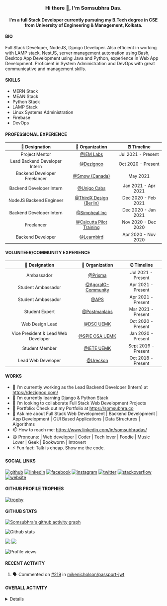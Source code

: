 <h3 align="center"> Hi there 👋, I'm Somsubhra Das. </h3>

<h4 align="center"> I'm a full Stack Developer currently pursuing my B.Tech degree in CSE from University of Engineering & Management, Kolkata.  </h4>

#### BIO

Full Stack Developer, NodeJS, Django Developer. Also efficient in working with LAMP stack, NestJS, server management automation using Bash, Desktop App Development using Java and Python, experience in Web App Development. Proficient in System Administration and DevOps with great communicative and management skills.

#### SKILLS

- MERN Stack
- MEAN Stack
- Python Stack
- LAMP Stack
- Linux Systems Administration
- Firebase
- DevOps

#### PROFESSIONAL EXPERIENCE

|        💼 Designation         |                          🏢 Organization                          |     ⏰ Timeline     |
| :---------------------------: | :---------------------------------------------------------------: | :-----------------: |
|        Project Mentor         | [@IEM Labs](https://github.com/IEMA-Research-Development-Pvt-Ltd) | Jul 2021 - Present  |
| Lead Backend Developer Intern |                [@Dezignoo](https://dezignoo.com/)                 | Oct 2020 - Present  |
| Backend Developer Freelancer  |                 [@Smow (Canada)](http://smow.ca/)                 |      May 2021       |
|   Backend Developer Intern    |         [@Unigo Cabs](https://github.com/UnigoCabs-Dev/)          | Jan 2021 - Apr 2021 |
|    NodeJS Backend Engineer    |         [@ThirdX Design (Berlin)](https://thirdx.design/)         | Dec 2020 - Feb 2021 |
|   Backend Developer Intern    |              [@Simpheal Inc](https://simpheal.com/)               | Dec 2020 - Jan 2021 |
|          Freelancer           |   [@Calcutta Pilot Training](http://calcuttapilottraining.com/)   | Nov 2020 - Dec 2020 |
|       Backend Developer       |              [@Learnbird](https://www.learnbird.in/)              | Apr 2020 - Nov 2020 |

#### VOLUNTEER/COMMUNITY EXPERIENCE

|           💼 Designation            |                      🏢 Organization                       |     ⏰ Timeline     |
| :---------------------------------: | :--------------------------------------------------------: | :-----------------: |
|             Ambassador              |            [@Prisma](https://github.com/prisma)            | Jul 2021 - Present  |
|         Student Ambassador          | [@AgoraIO-Community](https://github.com/AgoraIO-Community) | Apr 2021 - Present  |
|         Student Ambassador          |                  [@APS](https://aps.org)                   | Apr 2021 - Present  |
|           Student Expert            |      [@Postmanlabs](https://github.com/postmanlabs/)       | Mar 2021 - Present  |
|           Web Design Lead           |              [@DSC UEMK](https://dscuemk.co/)              | Oct 2020 - Present  |
| Vice President & Lead Web Developer |         [@SPIE OSA UEMK](http://spieosauemk.team/)         | Jan 2020 - Present  |
|           Student Member            |                       [@IETE UEMK]()                       | Sept 2019 - Present |
|         Lead Web Developer          |              [@Ureckon](https://ureckon.org/)              | Oct 2018 - Present  |

#### WORKS

- 🔭 I’m currently working as the Lead Backend Developer (Intern) at https://dezignoo.com/
- 🌱 I’m currently learning Django & Python Stack
- 👯 I’m looking to collaborate Full Stack Web Development Projects
- 💼 Portfolio: Check out my Portfolio at https://somsubhra.co
- 💬 Ask me about Full Stack Web Development | Backend Development | App Development | GUI Based Applications | Data Structures | Algorithms
- 📫 How to reach me: https://www.linkedin.com/in/somsubhradas/
- 😄 Pronouns: | Web developer | Coder | Tech lover | Foodie | Music Lover | Geek | Bookworm | Introvert
- ⚡ Fun fact: Talk is cheap. Show me the code.

#### SOCIAL LINKS

<p align="center">

[<img src='https://cdn.jsdelivr.net/npm/simple-icons@3.0.1/icons/github.svg' alt='github' height='40'>](https://github.com/Somsubhra1) [<img src='https://cdn.jsdelivr.net/npm/simple-icons@3.0.1/icons/linkedin.svg' alt='linkedin' height='40'>](https://www.linkedin.com/in/somsubhradas/) [<img src='https://cdn.jsdelivr.net/npm/simple-icons@3.0.1/icons/facebook.svg' alt='facebook' height='40'>](https://www.facebook.com/S0msubhradas) [<img src='https://cdn.jsdelivr.net/npm/simple-icons@3.0.1/icons/instagram.svg' alt='instagram' height='40'>](https://www.instagram.com/somsubhra__das/) [<img src='https://cdn.jsdelivr.net/npm/simple-icons@3.0.1/icons/twitter.svg' alt='twitter' height='40'>](https://twitter.com/Somsubhra1CP) [<img src='https://cdn.jsdelivr.net/npm/simple-icons@3.0.1/icons/stackoverflow.svg' alt='stackoverflow' height='40'>](https://stackoverflow.com/users/10871274/somsubhra-das) [<img src='https://cdn.jsdelivr.net/npm/simple-icons@3.0.1/icons/icloud.svg' alt='website' height='40'>](https://somsubhra.co/)

</p>

#### GITHUB PROFILE TROPHIES

[![trophy](https://github-profile-trophy.vercel.app/?username=Somsubhra1&theme=flat)](https://github.com/ryo-ma/github-profile-trophy)

#### GITHUB STATS

[![Somsubhra's github activity graph](https://activity-graph.herokuapp.com/graph?username=somsubhra1&theme=react-dark)](https://github.com/somsubhra1)

<p align="center">

![Github stats](https://github-readme-stats.vercel.app/api?username=Somsubhra1&show_icons=true)<br>

<img src="https://github-readme-streak-stats.herokuapp.com/?user=Somsubhra1&theme=light" />

<img src="https://github-readme-stats.vercel.app/api/top-langs/?username=Somsubhra1&layout=compact&theme=light" />

![Profile views](https://gpvc.arturio.dev/Somsubhra1)

</p>

#### RECENT ACTIVITY

<!--START_SECTION:activity-->

1. 🗣 Commented on [#219](https://github.com/mikenicholson/passport-jwt/issues/219) in [mikenicholson/passport-jwt](https://github.com/mikenicholson/passport-jwt)
<!--END_SECTION:activity-->

#### OVERALL ACTIVITY

<details>
<!--START_SECTION:waka-->
**🐱 My Github Data**

> 🏆 1,154 Contributions in the Year 2021
>
> 📦 260.7 kB Used in Github's Storage
>
> 🚫 Not Opted to Hire
>
> 📜 141 Public Repositories
>
> 🔑 13 Private Repositories
>
> **I'm a Night 🦉**

```text
🌞 Morning    182 commits    ██░░░░░░░░░░░░░░░░░░░░░░░   11.34%
🌆 Daytime    582 commits    █████████░░░░░░░░░░░░░░░░   36.26%
🌃 Evening    646 commits    ██████████░░░░░░░░░░░░░░░   40.25%
🌙 Night      195 commits    ███░░░░░░░░░░░░░░░░░░░░░░   12.15%

```

📅 **I'm Most Productive on Sunday**

```text
Monday       199 commits    ███░░░░░░░░░░░░░░░░░░░░░░   12.4%
Tuesday      226 commits    ███░░░░░░░░░░░░░░░░░░░░░░   14.08%
Wednesday    185 commits    ███░░░░░░░░░░░░░░░░░░░░░░   11.53%
Thursday     247 commits    ███░░░░░░░░░░░░░░░░░░░░░░   15.39%
Friday       223 commits    ███░░░░░░░░░░░░░░░░░░░░░░   13.89%
Saturday     256 commits    ████░░░░░░░░░░░░░░░░░░░░░   15.95%
Sunday       269 commits    ████░░░░░░░░░░░░░░░░░░░░░   16.76%

```

📊 **This Week I Spent My Time On**

```text
💬 Programming Languages:
JavaScript               6 hrs 18 mins       ██████████████████░░░░░░░   72.04%
Python                   59 mins             ██░░░░░░░░░░░░░░░░░░░░░░░   11.37%
C                        31 mins             █░░░░░░░░░░░░░░░░░░░░░░░░   6.05%
HTML                     22 mins             █░░░░░░░░░░░░░░░░░░░░░░░░   4.38%
Other                    20 mins             █░░░░░░░░░░░░░░░░░░░░░░░░   3.98%

🔥 Editors:
VS Code                  8 hrs 45 mins       █████████████████████████   100.0%

```

**I Mostly Code in JavaScript**

```text
JavaScript               46 repos            ███████████░░░░░░░░░░░░░░   47.42%
HTML                     14 repos            ███░░░░░░░░░░░░░░░░░░░░░░   14.43%
CSS                      12 repos            ███░░░░░░░░░░░░░░░░░░░░░░   12.37%
Python                   12 repos            ███░░░░░░░░░░░░░░░░░░░░░░   12.37%
TypeScript               6 repos             █░░░░░░░░░░░░░░░░░░░░░░░░   6.19%

```

**Timeline**

![Chart not found](https://raw.githubusercontent.com/Somsubhra1/Somsubhra1/master/charts/bar_graph.png)

Last Updated on 16/07/2021

<!--END_SECTION:waka-->
</details>
